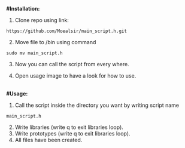 **#Installation:**

1. Clone repo using link:
~~~
https://github.com/Moealsir/main_script.h.git
~~~

2. Move file to /bin using command
~~~
sudo mv main_script.h
~~~

3. Now you can call the script from every where.

4. Open usage image to have a look for how to use.
<br><br>

**#Usage:**
1. Call the script inside the directory you want by writing script name
~~~
main_script.h
~~~

2. Write libraries (write q to exit libraries loop).
3. Write prototypes (write q to exit libraries loop).
4. All files have been created.